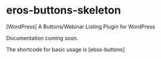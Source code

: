 eros-buttons-skeleton
=====================

[WordPress] A Buttons/Webinar Listing Plugin for WordPress

Documentation coming soon.

The shortcode for basic usage is [ebss-buttons]
